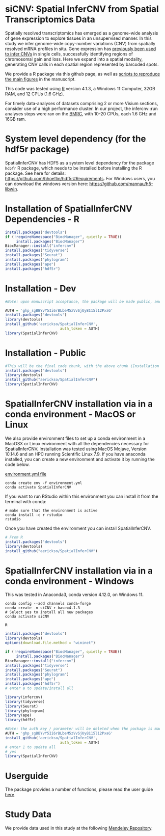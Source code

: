 # siCNV: Spatial InferCNV from Spatial Transcriptomics Data

Spatially resolved transcriptomics has emerged as a genome-wide analysis
of gene expression to explore tissues in an unsupervised manner. In this
study we infer genome-wide copy-number variations (CNV) from spatially
resolved mRNA profiles in situ. Gene expression has [previously been
used to infer CNVs](https://github.com/broadinstitute/infercnv) in
single cells, successfully identifying regions of chromosomal gain and
loss. Here we expand into a spatial modality, generating CNV calls in
each spatial region represented by barcoded spots.

We provide a R package via this github page, as well as [scripts to
reproduce the main
figures](https://github.com/aerickso/SpatialInferCNV/tree/main/FigureScripts)
in the manuscript.

This code was tested using [R](https://www.r-project.org/) version
4.1.3, a Windows 11 Computer, 32GB RAM, and 12 CPUs (1.6 GHz).

For timely data-analyses of datasets comprising 2 or more Visium
sections, consider use of a high performance cluster. In our project,
the infercnv::run analyses steps were ran on the
[BMRC](https://www.medsci.ox.ac.uk/divisional-services/support-services-1/bmrc/cluster-usage),
with 10-20 CPUs, each 1.6 GHz and 16GB ram.

# System level dependency (for the hdf5r package)

SpatialInferCNV has HDF5 as a system level dependency for the package
`hd5fr` R package, which needs to be installed before installing the R
package. See here for details:
<https://github.com/hhoeflin/hdf5r#Requirements>. For Windows users, you
can download the windows version here:
<https://github.com/mannau/h5-libwin>.

# Installation of SpatialInferCNV Dependencies - R

``` r
install.packages("devtools")
if (!requireNamespace("BiocManager", quietly = TRUE))
     install.packages("BiocManager")
BiocManager::install("infercnv")
install.packages("tidyverse")
install.packages("Seurat")
install.packages("phylogram")
install.packages("ape")
install.packages("hdf5r")
```

# Installation - Dev

``` r
#Note: upon manuscript acceptance, the package will be made public, and thus the need for auth tokens will be removed and thus this code chunk will be deleted. For collaborators, you may need to generate your own new auth token.

AUTH = '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'
install.packages("devtools")
library(devtools)
install_github('aerickso/SpatialInferCNV',
                         auth_token = AUTH)
library(SpatialInferCNV)
```

# Installation - Public

``` r
#This will be the final code chunk, with the above chunk (Installation - Dev) deleted upon release
install.packages("devtools")
library(devtools)
install_github("aerickso/SpatialInferCNV")
library(SpatialInferCNV)
```

# SpatialInferCNV installation via in a conda environment - MacOS or Linux

We also provide environment files to set up a conda environment in a
MacOSX or Linux environment with all the dependencies necessary for
SpatialInferCNV. Installation was tested using MacOS Mojave, Version
10.14.6 and an HPC running Scientific Linux 7.9. If you have anaconda
installed, you can create a new environment and activate it by running
the code below.

[environment.yml
file](https://github.com/aerickso/SpatialInferCNV/blob/main/environment.yml)

    conda create env -f environment.yml
    conda activate SpatialInferCNV

If you want to run RStudio within this environment you can install it
from the terminal with conda:

    # make sure that the environment is active
    conda install -c r rstudio
    rstudio

Once you have created the environment you can install SpatialInferCNV.

``` r
# From R
install.packages("devtools")
library(devtools)
install_github("aerickso/SpatialInferCNV")
```

# SpatialInferCNV installation via in a conda environment - Windows

This was tested in Anaconda3, conda version 4.12.0, on Windows 11.

    conda config --add channels conda-forge 
    conda create -n siCNV r-base=4.1.3
    # Select yes to install all new packages
    conda activate siCNV

    R

``` r
install.packages("devtools")
library(devtools)
options(download.file.method = "wininet")
```

``` r
if (!requireNamespace("BiocManager", quietly = TRUE))
     install.packages("BiocManager")
BiocManager::install("infercnv")
install.packages("tidyverse")
install.packages("Seurat")
install.packages("phylogram")
install.packages("ape")
install.packages("hdf5r")
# enter a to update/install all

library(infercnv)
library(tidyverse)
library(Seurat)
library(phylogram)
library(ape)
library(hdf5r)
```

``` r
#Note: the auth key / parameter will be deleted when the package is made public (upon manuscript acceptance)
AUTH = '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'
install_github('aerickso/SpatialInferCNV',
                         auth_token = AUTH)
# enter 1 to update all
# yes 
library(SpatialInferCNV)
```

# Userguide

The package provides a number of functions, please read the user guide
[here](https://aerickso.github.io/SpatialInferCNV/).

# Study Data

We provide data used in this study at the following [Mendeley
Repository](https://data.mendeley.com/v1/datasets/svw96g68dv/draft?a=3f263217-2bd3-4a3c-8125-8c517c3a9e29).
